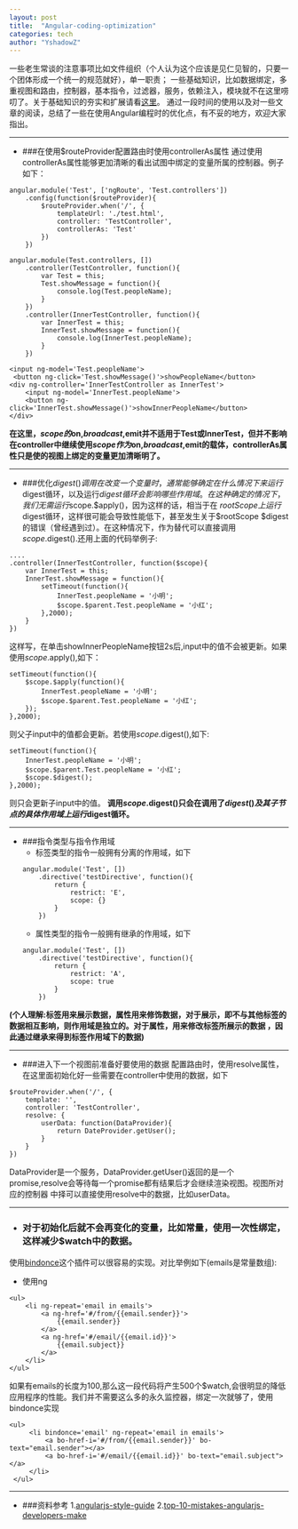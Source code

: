 ```yaml
---
layout: post
title:  "Angular-coding-optimization"
categories: tech
author: "YshadowZ"
---
```

一些老生常谈的注意事项比如文件组织（个人认为这个应该是见仁见智的，只要一个团体形成一个统一的规范就好），单一职责；
一些基础知识，比如数据绑定，多重视图和路由，控制器，基本指令，过滤器，服务，依赖注入，模块就不在这里唠叨了。关于基础知识的夯实和扩展请看[这里](http://www.ng-newsletter.com/advent2013/#!/)。
通过一段时间的使用以及对一些文章的阅读，总结了一些在使用Angular编程时的优化点，有不妥的地方，欢迎大家指出。
***
- ###在使用$routeProvider配置路由时使用controllerAs属性
通过使用controllerAs属性能够更加清晰的看出试图中绑定的变量所属的控制器。例子如下：
```
angular.module('Test', ['ngRoute', 'Test.controllers'])
    .config(function($routeProvider){
        $routeProvider.when('/', {
            templateUrl: './test.html',
            controller: 'TestController',
            controllerAs: 'Test'
        })    
    })
```
```
angular.module(Test.controllers, [])
    .controller(TestController, function(){
        var Test = this;
        Test.showMessage = function(){
            console.log(Test.peopleName);
        }
    })
    .controller(InnerTestController, function(){
        var InnerTest = this;
        InnerTest.showMessage = function(){
            console.log(InnerTest.peopleName);
        }
    })
```
```
<input ng-model='Test.peopleName'>
 <button ng-click='Test.showMessage()'>showPeopleName</button>
<div ng-controller='InnerTestController as InnerTest'>
    <input ng-model='InnerTest.peopleName'>
    <button ng-click='InnerTest.showMessage()'>showInnerPeopleName</button>
</div>
```    
**在这里，$scope的$on,$broadcast,$emit并不适用于Test或InnerTest，但并不影响在controller中继续使用$scope作为$on,$broadcast,$emit的载体，controllerAs属性只是使的视图上绑定的变量更加清晰明了。**
***
- ###优化$digest()调用
在改变一个变量时，通常能够确定在什么情况下来运行$digest循环，以及运行$digest循环会影响哪些作用域。在这种确定的情况下，我们无需运行$scope.$apply()，因为这样的话，相当于在
$rootScope上运行$digest循环，这样很可能会导致性能低下，甚至发生关于$rootScope $digest的错误（曾经遇到过）。在这种情况下，作为替代可以直接调用
$scope.$digest().还用上面的代码举例子:
```
....
.controller(InnerTestController, function($scope){
    var InnerTest = this;
    InnerTest.showMessage = function(){
        setTimeout(function(){
            InnerTest.peopleName = '小明';
            $scope.$parent.Test.peopleName = '小红';
        },2000);
    }
})
```
这样写，在单击showInnerPeopleName按钮2s后,input中的值不会被更新。如果使用$scope.$apply(),如下：
```
setTimeout(function(){
    $scope.$apply(function(){
        InnerTest.peopleName = '小明';
        $scope.$parent.Test.peopleName = '小红';
    });
},2000);
```
则父子input中的值都会更新。若使用$scope.$digest(),如下:
```
setTimeout(function(){
    InnerTest.peopleName = '小明';
    $scope.$parent.Test.peopleName = '小红';
    $scope.$digest();
},2000);
```
则只会更新子input中的值。
**调用$scope.$digest()只会在调用了$digest()及其子节点的具体作用域上运行$digest循环。**
***
- ###指令类型与指令作用域
    - 标签类型的指令一般拥有分离的作用域，如下
    ```
    angular.module('Test', [])
        .directive('testDirective', function(){
            return {
                restrict: 'E',
                scope: {}
            }
        })
    ```
    - 属性类型的指令一般拥有继承的作用域，如下
    ```
    angular.module('Test', [])
        .directive('testDirective', function(){
            return {
                restrict: 'A',
                scope: true
            }
        })
    ```
**(个人理解:标签用来展示数据，属性用来修饰数据，对于展示，即不与其他标签的数据相互影响，则作用域是独立的。对于属性，用来修改标签所展示的数据
，因此通过继承来得到标签作用域下的数据)**
***
- ###进入下一个视图前准备好要使用的数据
配置路由时，使用resolve属性，在这里面初始化好一些需要在controller中使用的数据，如下
```
$routeProvider.when('/', {
    template: '',
    controller: 'TestController',
    resolve: {
        userData: function(DataProvider){
            return DateProvider.getUser();
        }
    }
})
```
DataProvider是一个服务，DataProvider.getUser()返回的是一个promise,resolve会等待每一个promise都有结果后才会继续渲染视图。视图所对应的控制器
中择可以直接使用resolve中的数据，比如userData。
***
- ### 对于初始化后就不会再变化的变量，比如常量，使用一次性绑定，这样减少$watch中的数据。
使用[bindonce](https://github.com/pasvaz/bindonce)这个插件可以很容易的实现。对比举例如下(emails是常量数组):
- 使用ng
```
<ul>
    <li ng-repeat='email in emails'>
        <a ng-href='#/from/{{email.sender}}'>
            {{email.sender}}
        </a>
        <a ng-href='#/email/{{email.id}}'>
            {{email.subject}}
        </a>
    </li>
</ul>
```
如果有emails的长度为100,那么这一段代码将产生500个$watch,会很明显的降低应用程序的性能。我们并不需要这么多的永久监控器，绑定一次就够了，使用bindonce实现
```
<ul>
     <li bindonce='email' ng-repeat='email in emails'>
         <a bo-href-i='#/from/{{email.sender}}' bo-text="email.sender"></a>
         <a bo-href-i='#/email/{{email.id}}' bo-text="email.subject"></a>
     </li>
 </ul>
```
***
- ###资料参考
1.[angularjs-style-guide](https://github.com/gocardless/angularjs-style-guide#parts-of-angular)
2.[top-10-mistakes-angularjs-developers-make](http://www.airpair.com/angularjs/posts/top-10-mistakes-angularjs-developers-make)

